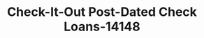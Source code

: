 ---
f_zip-code: 84020
f_state-code: UT
title: Check-It-Out Post-Dated Check Loans-14148
f_phone: 801-545-0111
f_city-only: Draper
f_address: 584 East 12300 South Draper
f_location-unique-id: '14148'
slug: check-it-out-post-dated-check-loans-14148
updated-on: '2024-05-30T13:46:58.046Z'
created-on: '2024-05-30T13:36:59.803Z'
published-on: '2024-05-30T13:54:32.469Z'
f_city-state: cms/city/draper-ut.md
f_company: cms/company/check-it-out-post-dated-check-loans.md
f_state: cms/state/utah.md
layout: '[payday-loan].html'
tags: payday-loan
---